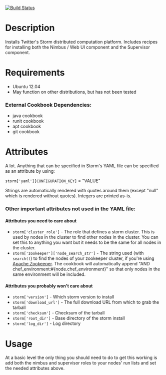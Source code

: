 [![Build Status](https://travis-ci.org/evertrue/apache_storm.svg?branch=master)](https://travis-ci.org/evertrue/apache_storm)

Description
===========
Installs Twitter's Storm distributed computation platform.  Includes recipes for installing
both the Nimbus / Web UI component and the Supervisor component.

Requirements
============
* Ubuntu 12.04
* May function on other distributions, but has not been tested

### External Cookbook Dependencies:
* java cookbook
* runit cookbook
* apt cookbook
* git cookbook

Attributes
==========

A lot.  Anything that can be specified in Storm's YAML file can be specified as an attribute by using:

`storm['yaml'][CONFIGURATION_KEY]` = "VALUE"

Strings are automatically rendered with quotes around them (except "null" which is rendered
without quotes).  Integers are printed as-is.

### Other important attributes not used in the YAML file:

#### Attributes you need to care about
* `storm['cluster_role']` - The role that defines a storm cluster.  This is used by nodes in the 
cluster to find other nodes in the cluster.  You can set this to anything you want but it needs to be the
same for all nodes in the cluster.
* `storm['zookeeper']['node_search_str']` - The string used (with `search()`) to find the nodes of your
zookeeper cluster, if you're using [Apache Zookeeper](http://zookeeper.apache.org/).  The cookbook will
automatically append "AND chef_environment:#{node.chef_environment}" so that only nodes in the same
environment will be included.

#### Attributes you probably won't care about
* `storm['version']` - Which storm version to install
* `storm['download_url']` - The full download URL from which to grab the tarball
* `storm['checksum']` - Checksum of the tarball
* `storm['root_dir']` - Base directory of the storm install
* `storm['log_dir']` - Log directory

Usage
=====

At a basic level the only thing you should need to do to get this working is add both the nimbus
and supervisor roles to your nodes' run lists and set the needed attributes above.

